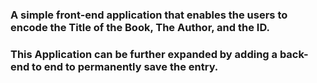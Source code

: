 ### A simple front-end application that enables the users to encode the Title of the Book, The Author, and the ID.
### This Application can be further expanded by adding a back-end to end to permanently save the entry.